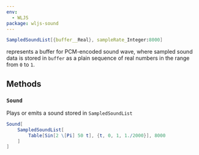 ```yaml
---
env:
  - WLJS
package: wljs-sound
---
```

```mathematica
SampledSoundList[{buffer__Real}, sampleRate_Integer:8000]
```

represents a buffer for PCM-encoded sound wave, where sampled sound data is stored in `buffer` as a plain sequence of real numbers in the range from `0` to `1`.

## Methods
### `Sound`
Plays or emits a sound stored in `SampledSoundList`

```mathematica
Sound[
	SampledSoundList[
		Table[Sin[2 \[Pi] 50 t], {t, 0, 1, 1./2000}], 8000
	]
]
```

